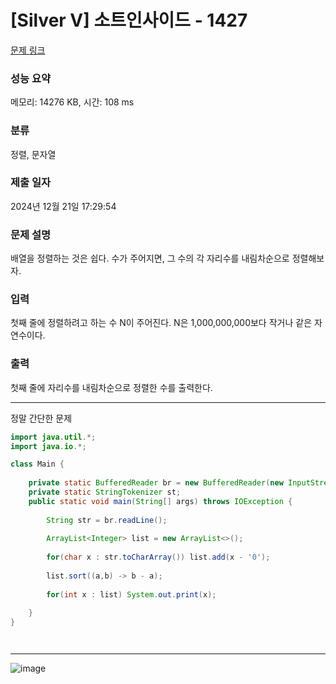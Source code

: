 # [Silver V] 소트인사이드 - 1427 

[문제 링크](https://www.acmicpc.net/problem/1427) 

### 성능 요약

메모리: 14276 KB, 시간: 108 ms

### 분류

정렬, 문자열

### 제출 일자

2024년 12월 21일 17:29:54

### 문제 설명

<p>배열을 정렬하는 것은 쉽다. 수가 주어지면, 그 수의 각 자리수를 내림차순으로 정렬해보자.</p>

### 입력 

 <p>첫째 줄에 정렬하려고 하는 수 N이 주어진다. N은 1,000,000,000보다 작거나 같은 자연수이다.</p>

### 출력 

 <p>첫째 줄에 자리수를 내림차순으로 정렬한 수를 출력한다.</p>

---

정말 간단한 문제

```java
import java.util.*;
import java.io.*;

class Main {
    
    private static BufferedReader br = new BufferedReader(new InputStreamReader(System.in));
    private static StringTokenizer st;
    public static void main(String[] args) throws IOException {
        
        String str = br.readLine();
        
        ArrayList<Integer> list = new ArrayList<>();
        
        for(char x : str.toCharArray()) list.add(x - '0');
        
        list.sort((a,b) -> b - a);
        
        for(int x : list) System.out.print(x); 
        
    }
}




```

---

![image](https://github.com/user-attachments/assets/6cd67b7b-335e-4db3-a199-b93c6423d8cd)

